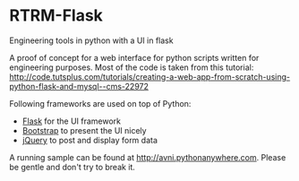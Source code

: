 # RTRM-Flask
Engineering tools in python with a UI in flask

A proof of concept for a web interface for python scripts written for engineering purposes. Most of the code is taken from this tutorial:
http://code.tutsplus.com/tutorials/creating-a-web-app-from-scratch-using-python-flask-and-mysql--cms-22972

Following frameworks are used on top of Python:
- [Flask](http://flask.pocoo.org/) for the UI framework
- [Bootstrap](http://getbootstrap.com/) to present the UI nicely
- [jQuery](http://jquery.com/) to post and display form data

A running sample can be found at http://avni.pythonanywhere.com. Please be gentle and don't try to break it.
